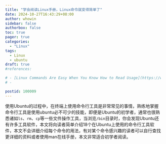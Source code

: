 ```yaml
---
title: "学会阅读Linux手册，Linux命令就变得简单了"
date: 2024-10-27T16:43:29+08:00
author: whowin
sidebar: false
authorbox: false
toc: true
pager: true
categories:
  - "Linux"
tags:
  - Linux
  - ubuntu
draft: true
#references: 

# - [Linux Commands Are Easy When You Know How to Read Usage](https://www.howtogeek.com/how-to-read-linux-command-usage/)
# - 

postid: 100009
---
```


使用Ubuntu的过程中，在终端上使用命令行工具是非常常见的事情，熟练地掌握命令行工具是使用ubuntu必不可少的技能，即便是Ubuntu的初学者，通常也很熟悉诸如`ls`、`rm`、`cp`等一些文件操作工具，当浏览`/bin`目录时，你会发现Ubuntu还有许多工具软件，本文将向读者简单介绍18个在Ubuntu上使用的命令行工具软件，本文不会详细介绍每个命令的用法，有对某个命令感兴趣的读者可以自行查找更详细的资料或者使用man在线手册，本文非常适合初学者阅读。

<!--more-->
